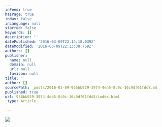 ```yaml
---
inFeed: true
hasPage: true
inNav: false
inLanguage: null
starred: false
keywords: []
description: ''
datePublished: '2016-03-09T22:14:18.039Z'
dateModified: '2016-03-09T22:13:38.769Z'
authors: []
publisher:
  name: null
  domain: null
  url: null
  favicon: null
title: ''
author: []
sourcePath: _posts/2016-03-09-936bb029-3974-4ea5-8c0c-16c9df61fdd8.md
published: true
url: 936bb029-3974-4ea5-8c0c-16c9df61fdd8/index.html
_type: Article

---
```

![](https://the-grid-user-content.s3-us-west-2.amazonaws.com/6f7d968f-f3d5-4a32-b0fd-542ebe9616ed.jpg)
